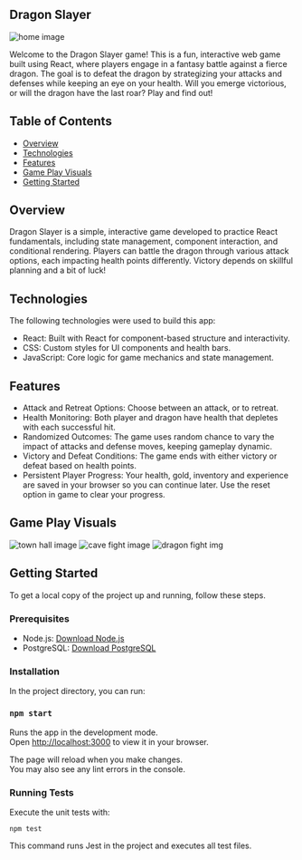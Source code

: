 ## Dragon Slayer
![home image](/public/dragon_slayer.png)

Welcome to the Dragon Slayer game! This is a fun, interactive web game built using React, where players engage in a fantasy battle against a fierce dragon. The goal is to defeat the dragon by strategizing your attacks and defenses while keeping an eye on your health. Will you emerge victorious, or will the dragon have the last roar? Play and find out!

## Table of Contents
- [Overview](#overview)
- [Technologies](#technologies)
- [Features](#features)
- [Game Play Visuals](#game-play-visuals)
- [Getting Started](#getting-started)



## Overview
Dragon Slayer is a simple, interactive game developed to practice React fundamentals, including state management, component interaction, and conditional rendering. Players can battle the dragon through various attack options, each impacting health points differently. Victory depends on skillful planning and a bit of luck!

## Technologies

The following technologies were used to build this app:

- React: Built with React for component-based structure and interactivity.
- CSS: Custom styles for UI components and health bars.
- JavaScript: Core logic for game mechanics and state management.

## Features

- Attack and Retreat Options: Choose between an attack, or to retreat.
- Health Monitoring: Both player and dragon have health that depletes with each successful hit.
- Randomized Outcomes: The game uses random chance to vary the impact of attacks and defense moves, keeping gameplay dynamic.
- Victory and Defeat Conditions: The game ends with either victory or defeat based on health points.
- Persistent Player Progress: Your health, gold, inventory and experience are saved in your browser so you can continue later. Use the reset option in game to clear your progress.

## Game Play Visuals
![town hall image](/public/d_s_img1.png)
![cave fight image](/public/dsimg3.png)
![dragon fight img](/public/dsimg2.png)

## Getting Started

To get a local copy of the project up and running, follow these steps.

### Prerequisites

- Node.js: [Download Node.js](https://nodejs.org/)
- PostgreSQL: [Download PostgreSQL](https://www.postgresql.org/)

### Installation

In the project directory, you can run:
### `npm start`

Runs the app in the development mode.\
Open [http://localhost:3000](http://localhost:3000) to view it in your browser.

The page will reload when you make changes.\
You may also see any lint errors in the console.


### Running Tests

Execute the unit tests with:

```
npm test
```

This command runs Jest in the project and executes all test files.

